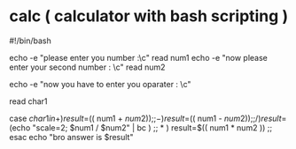 # calc ( calculator with bash scripting ) 
#!/bin/bash

echo -e "please enter you number :\c"
read num1
echo -e "now please enter your second number : \c"
read num2

echo -e "now you have to enter you oparater : \c"

read char1

case $char1 in 
          + )
                  result=$(( num1 + $num2  )) ;;
          - )
                 result=$(( num1 - $num2  )) ;;
          / )
                  result=$(echo "scale=2; $num1 / $num2" | bc ) ;;
          * )
                 result=$(( num1 * num2 )) ;;
esac
echo "bro answer is $result"
